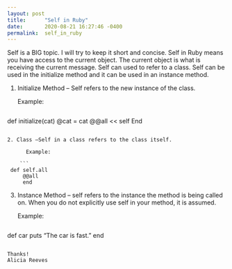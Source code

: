 ```yaml
---
layout: post
title:      "Self in Ruby"
date:       2020-08-21 16:27:46 -0400
permalink:  self_in_ruby
---
```



Self is a BIG topic. I will try to keep it short and concise. Self in Ruby means you have access to the current object. The current object is what is receiving the current message. Self can used to refer to a class. Self can be used in the initialize method and it can be used in an instance method. 

1. Initialize Method – Self refers to the new instance of the class. 
    
    Example:
		
    ```
 def initialize(cat)
    @cat = cat
    @@all << self
    End 
```
		
2. Class –Self in a class refers to the class itself.
    
	  Example:
		
    ```
 def self.all
     @@all
     end
```

3. 	Instance Method –  self refers to the instance the method is being called on. When you do not explicitly  use self in          your method, it is assumed. 
     
	   Example:
		 
     ```
def car
     puts “The car is fast.”
     end
```

Thanks!
Alicia Reeves
